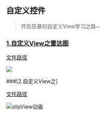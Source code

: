 ## 自定义控件
>开启狂暴的自定义View学习之路~

### [1.自定义View之雷达图](http://www.jianshu.com/p/029b8906911a "查看信息信息")
[文件路径](https://github.com/aclululu/CustomViewHere/tree/master/app/src/main/java/com/shli/here/customview/spider "文件路径")

![](http://i2.buimg.com/1949/21ca0407489f9ace.gif)

###[2.自定义View之]

[文件路径](https://github.com/aclululu/CustomViewHere/tree/master/app/src/main/java/com/shli/here/customview/slip "文件路径")

![slipView动画](http://pic.027cgb.cn/20170412/201743581548361697.gif)
